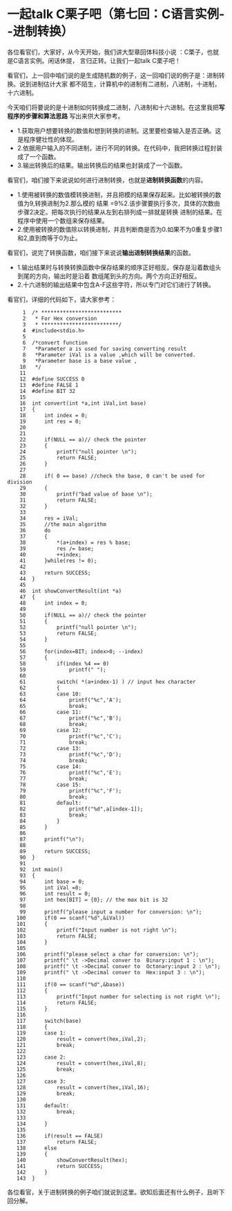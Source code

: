 # 一起talk C栗子吧（第七回：C语言实例--进制转换）
 
各位看官们，大家好，从今天开始，我们讲大型章回体科技小说 ：C栗子，也就是C语言实例。闲话休提，
言归正转。让我们一起talk C栗子吧！  
 
看官们，上一回中咱们说的是生成随机数的例子，这一回咱们说的例子是：进制转换。说到进制估计大家
都不陌生，计算机中的进制有二进制，八进制，十进制，十六进制。 

今天咱们将要说的是十进制如何转换成二进制，八进制和十六进制。在这里我把**写程序的步骤和算法思路**
写出来供大家参考。 

- 1.获取用户想要转换的数值和想到转换的进制。这里要检查输入是否正确。这是程序健壮性的体现。
- 2.依据用户输入的不同进制，进行不同的转换。在代码中，我把转换过程封装成了一个函数。
- 3.输出转换后的结果。输出转换后的结果也封装成了一个函数。
    
     
看官们，咱们接下来说说如何进行进制转换，也就是**进制转换函数**的内容。

- 1.使用被转换的数值模转换进制，并且把模的结果保存起来。比如被转换的数值为9,转换进制为2.那么模的
结果 =9%2.该步骤要执行多次，具体的次数由步骤2决定。把每次执行的结果从左到右排列成一排就是转换
进制的结果。在程序中使用一个数组来保存结果。
- 2.使用被转换的数值除以转换进制，并且判断商是否为0.如果不为0重复步骤1和2,直到商等于0为止。
    
     
看官们，说完了转换函数，咱们接下来说说**输出进制转换结果**的函数。 

- 1.输出结果时与转换转换函数中保存结果的顺序正好相反。保存是沿着数组头到尾的方向，输出时是沿着
数组尾到头的方向。两个方向正好相反。
- 2.十六进制的输出结果中包含A-F这些字符，所以专门对它们进行了转换。
 
看官们，详细的代码如下，请大家参考： 
```
     1	/* **************************
     2	 * For Hex conversion
     3	 * *************************/
     4	#include<stdio.h>
     5	
     6	/*convert function
     7	 *Parameter a is used for saving converting result
     8	 *Parameter iVal is a value ,which will be converted.
     9	 *Parameter base is a base value ,
    10	 */
    11	
    12	#define SUCCESS 0
    13	#define FALSE 1
    14	#define BIT 32
    15	
    16	int convert(int *a,int iVal,int base)
    17	{
    18		int index = 0;
    19		int res = 0;
    20	
    21	
    22		if(NULL == a)// check the pointer
    23		{
    24			printf("null pointer \n");
    25			return FALSE;
    26		}
    27		
    28		if( 0 == base) //check the base, 0 can't be used for division
    29		{
    30			printf("bad value of base \n");
    31			return FALSE;
    32		}
    33	
    34		res = iVal;
    35		//the main algorithm
    36		do
    37		{
    38			*(a+index) = res % base;
    39			res /= base;
    40			++index;
    41		}while(res != 0);
    42	
    43		return SUCCESS;
    44	}
    45	
    46	int showConvertResult(int *a)
    47	{
    48		int index = 0;
    49	
    50		if(NULL == a)// check the pointer
    51		{
    52			printf("null pointer \n");
    53			return FALSE;
    54		}
    55	
    56		for(index=BIT; index>0; --index)
    57		{
    58			if(index %4 == 0)
    59				printf(" ");
    60	
    61			switch( *(a+index-1) ) // input hex character
    62			{
    63			case 10:
    64				printf("%c",'A');
    65				break;
    66			case 11:
    67				printf("%c",'B');
    68				break;
    69			case 12:
    70				printf("%c",'C');
    71				break;
    72			case 13:
    73				printf("%c",'D');
    74				break;
    75			case 14:
    76				printf("%c",'E');
    77				break;
    78			case 15:
    79				printf("%c",'F');
    80				break;
    81			default:
    82				printf("%d",a[index-1]);
    83				break;
    84			}
    85		}
    86	
    87		printf("\n");
    88	
    89		return SUCCESS;
    90	}
    91	
    92	int main()
    93	{
    94		int base = 0;
    95		int iVal =0;
    96		int result = 0;
    97		int hex[BIT] = {0}; // the max bit is 32
    98	
    99		printf("please input a number for conversion: \n");
   100		if(0 == scanf("%d",&iVal))
   101		{
   102			printf("Input number is not right \n");
   103			return FALSE;
   104		}
   105	
   106		printf("please select a char for conversion: \n");
   107		printf(" \t ->Decimal conver to  Binary:input 1 : \n");
   108		printf(" \t ->Decimal conver to  Octonary:input 2 : \n");
   109		printf(" \t ->Decimal conver to  Hex:input 3 : \n");
   110	
   111		if(0 == scanf("%d",&base))
   112		{
   113			printf("Input number for selecting is not right \n");
   114			return FALSE;
   115		}
   116	
   117		switch(base)
   118		{
   119		case 1:
   120			result = convert(hex,iVal,2);
   121			break;
   122	
   123		case 2:
   124			result = convert(hex,iVal,8);
   125			break;
   126	
   127		case 3:
   128			result = convert(hex,iVal,16);
   129			break;
   130	
   131		default:
   132			break;
   133	
   134		}
   135	
   136		if(result == FALSE)
   137			return FALSE;
   138		else 
   139		{
   140			showConvertResult(hex);
   141			return SUCCESS;
   142		}
   143	}
```
 
各位看官，关于进制转换的例子咱们就说到这里。欲知后面还有什么例子，且听下回分解。 
 
